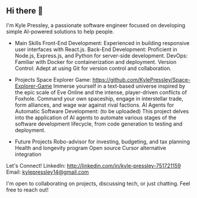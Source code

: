## Hi there 👋

I'm Kyle Pressley, a passionate software engineer focused on developing simple AI-powered solutions to help people.

- Main Skills
Front-End Development: Experienced in building responsive user interfaces with React.js.
Back-End Development: Proficient in Node.js, Express.js, and Python for server-side development.
DevOps: Familiar with Docker for containerization and deployment.
Version Control: Adept at using Git for version control and collaboration.

- Projects
Space Explorer Game: https://github.com/KylePressley/Space-Explorer-Game
Immerse yourself in a text-based universe inspired by the epic scale of Eve Online and the intense, player-driven conflicts of Foxhole. Command your own spaceship, engage in interstellar trade, form alliances, and wage war against rival factions.
AI Agents for Automatic Software Development: (to be uploaded)
This project delves into the application of AI agents to automate various stages of the software development lifecycle, from code generation to testing and deployment.

- Future Projects
Robo-advisor for investing, budgeting, and tax planning
Health and longevity program
Open source Cursor alternative integration

Let's Connect!
LinkedIn: http://linkedin.com/in/kyle-pressley-751721159
Email: kylepressley14@gmail.com

I'm open to collaborating on projects, discussing tech, or just chatting. Feel free to reach out!

<!--
**KylePressley/KylePressley** is a ✨ _special_ ✨ repository because its `README.md` (this file) appears on your GitHub profile.

Here are some ideas to get you started:

- 🔭 I’m currently working on ...
- 🌱 I’m currently learning ...
- 👯 I’m looking to collaborate on ...
- 🤔 I’m looking for help with ...
- 💬 Ask me about ...
- 📫 How to reach me: ...
- 😄 Pronouns: ...
- ⚡ Fun fact: ...

Original bio:
Repositories to be added include Local AI projects, AI agent projects, and open source Cursor alternatives
Future projects include creating private security/military contracting services, financial advising with AI, health/longevity, and real estate!
- 🔭 I’m currently working on a financial advising website
- 🌱 I’m currently learning AI tools
- 👯 I’m looking to collaborate on AI apps
- 🤔 I’m looking for help with fine tuning AI

-->
